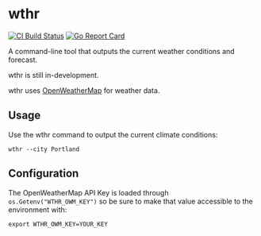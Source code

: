 # wthr

[![CI Build Status](https://travis-ci.org/brettchalupa/wthr.svg?branch=master)](https://travis-ci.org/brettchalupa/wthr)
[![Go Report Card](https://goreportcard.com/badge/github.com/brettchalupa/wthr)](https://goreportcard.com/report/github.com/brettchalupa/wthr)

A command-line tool that outputs the current weather conditions and
forecast.

wthr is still in-development.

wthr uses [OpenWeatherMap](http://openweathermap.org) for weather data.

## Usage

Use the wthr command to output the current climate conditions:

```
wthr --city Portland
```

## Configuration

The OpenWeatherMap API Key is loaded through `os.Getenv("WTHR_OWM_KEY")`
so be sure to make that value accessible to the environment with:

```
export WTHR_OWM_KEY=YOUR_KEY
```
